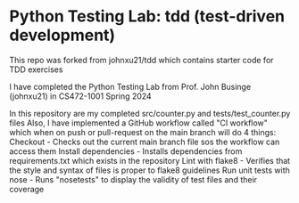 # Python Testing Lab: tdd (test-driven development)
This repo was forked from johnxu21/tdd which contains starter code for TDD exercises

I have completed the Python Testing Lab from Prof. John Businge (johnxu21) in CS472-1001 Spring 2024

In this repository are my completed src/counter.py and tests/test_counter.py files
Also, I have implemented a GitHub workflow called "CI workflow" which when on push or pull-request on the main branch will do 4 things: 
    Checkout - Checks out the current main branch file sos the workflow can access them
    Install dependencies - Installs dependencies from requirements.txt which exists in the repository
    Lint with flake8 - Verifies that the style and syntax of files is proper to flake8 guidelines
    Run unit tests with nose - Runs "nosetests" to display the validity of test files and their coverage
